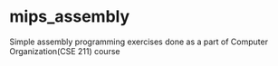 # mips_assembly

Simple assembly programming exercises done as a part of Computer Organization(CSE 211) course
